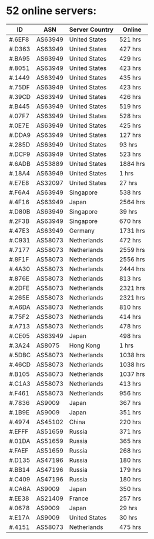 # 52 online servers:

| ID | ASN | Server Country | Online |
| ------ | ------ | ------ | ------ |
| #.6EF8 | AS63949 | United States | 521 hrs |
| #.D363 | AS63949 | United States | 427 hrs |
| #.BA95 | AS63949 | United States | 429 hrs |
| #.8051 | AS63949 | United States | 423 hrs |
| #.1449 | AS63949 | United States | 435 hrs |
| #.75DF | AS63949 | United States | 423 hrs |
| #.39CD | AS63949 | United States | 426 hrs |
| #.B445 | AS63949 | United States | 519 hrs |
| #.07F7 | AS63949 | United States | 528 hrs |
| #.0E7E | AS63949 | United States | 425 hrs |
| #.DDA9 | AS63949 | United States | 127 hrs |
| #.285D | AS63949 | United States | 93 hrs |
| #.DCF9 | AS63949 | United States | 523 hrs |
| #.6ADB | AS53889 | United States | 1884 hrs |
| #.18A4 | AS63949 | United States | 1 hrs |
| #.E7E8 | AS32097 | United States | 27 hrs |
| #.F6A4 | AS63949 | Singapore | 538 hrs |
| #.4F16 | AS63949 | Japan | 2564 hrs |
| #.D80B | AS63949 | Singapore | 39 hrs |
| #.2F3B | AS63949 | Singapore | 670 hrs |
| #.47E3 | AS63949 | Germany | 1731 hrs |
| #.C931 | AS58073 | Netherlands | 472 hrs |
| #.7177 | AS58073 | Netherlands | 2559 hrs |
| #.8F1F | AS58073 | Netherlands | 2556 hrs |
| #.4A30 | AS58073 | Netherlands | 2444 hrs |
| #.876E | AS58073 | Netherlands | 813 hrs |
| #.2DFE | AS58073 | Netherlands | 2321 hrs |
| #.265E | AS58073 | Netherlands | 2321 hrs |
| #.A6DA | AS58073 | Netherlands | 810 hrs |
| #.75F2 | AS58073 | Netherlands | 414 hrs |
| #.A713 | AS58073 | Netherlands | 478 hrs |
| #.CE05 | AS63949 | Japan | 498 hrs |
| #.3A24 | AS8075 | Hong Kong | 1 hrs |
| #.5DBC | AS58073 | Netherlands | 1038 hrs |
| #.46CD | AS58073 | Netherlands | 1038 hrs |
| #.B105 | AS58073 | Netherlands | 1037 hrs |
| #.C1A3 | AS58073 | Netherlands | 413 hrs |
| #.F461 | AS58073 | Netherlands | 956 hrs |
| #.7836 | AS9009 | Japan | 367 hrs |
| #.1B9E | AS9009 | Japan | 351 hrs |
| #.4974 | AS45102 | China | 220 hrs |
| #.EFFF | AS51659 | Russia | 371 hrs |
| #.01DA | AS51659 | Russia | 365 hrs |
| #.FAEF | AS51659 | Russia | 268 hrs |
| #.D135 | AS47196 | Russia | 180 hrs |
| #.BB14 | AS47196 | Russia | 179 hrs |
| #.C409 | AS47196 | Russia | 180 hrs |
| #.CA6A | AS9009 | Japan | 350 hrs |
| #.EE38 | AS21409 | France | 257 hrs |
| #.0678 | AS9009 | Japan | 29 hrs |
| #.E17A | AS9009 | United States | 30 hrs |
| #.4151 | AS58073 | Netherlands | 475 hrs |

